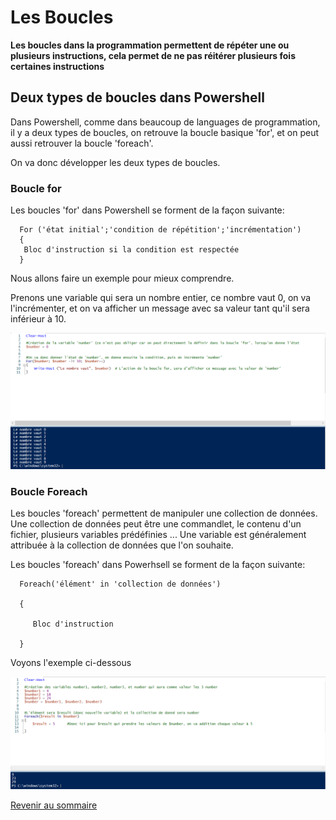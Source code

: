 # Les Boucles

__Les boucles dans la programmation permettent de répéter une ou plusieurs instructions, cela permet de ne pas réitérer plusieurs fois certaines instructions__

## Deux types de boucles dans Powershell 

Dans Powershell, comme dans beaucoup de languages de programmation, il y a deux types de boucles, on retrouve la boucle basique 'for', et on peut aussi retrouver la boucle 'foreach'.

On va donc développer les deux types de boucles.

### Boucle for

Les boucles 'for' dans Powershell se forment de la façon suivante:

      For ('état initial';'condition de répétition';'incrémentation')
      {
       Bloc d'instruction si la condition est respectée
      }

Nous allons faire un exemple pour mieux comprendre.

Prenons une variable qui sera un nombre entier, ce nombre vaut 0, on va l'incrémenter, et on va afficher un message avec sa valeur tant qu'il sera inférieur à 10.

![](https://github.com/kevinguyodo/Powershell/blob/main/Image/Boucle%20For.PNG)

### Boucle Foreach

Les boucles 'foreach' permettent de manipuler une collection de données. Une collection de données peut être une commandlet, le contenu d'un fichier, plusieurs variables prédéfinies ... Une variable est généralement attribuée à la collection de données que l'on souhaite.

Les boucles 'foreach' dans Powerhsell se forment de la façon suivante:

      Foreach('élément' in 'collection de données')

      {

         Bloc d'instruction 

      }

Voyons l'exemple ci-dessous

![](https://github.com/kevinguyodo/Powershell/blob/main/Image/Boucle%20Foreach.PNG)

[Revenir au sommaire](https://github.com/kevinguyodo/Powershell/blob/main/README.md)
